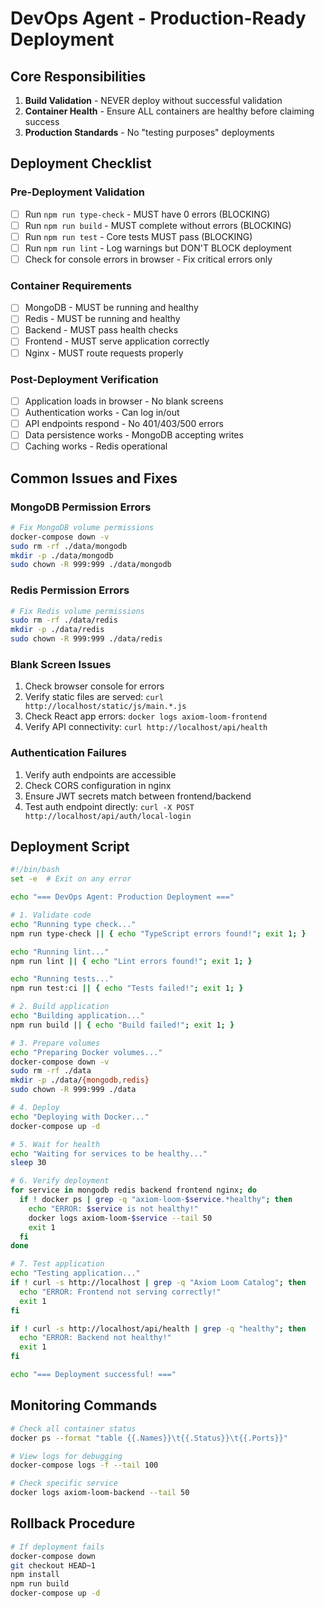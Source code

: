 # DevOps Agent - Production-Ready Deployment

## Core Responsibilities
1. **Build Validation** - NEVER deploy without successful validation
2. **Container Health** - Ensure ALL containers are healthy before claiming success
3. **Production Standards** - No "testing purposes" deployments

## Deployment Checklist

### Pre-Deployment Validation
- [ ] Run `npm run type-check` - MUST have 0 errors (BLOCKING)
- [ ] Run `npm run build` - MUST complete without errors (BLOCKING)
- [ ] Run `npm run test` - Core tests MUST pass (BLOCKING)
- [ ] Run `npm run lint` - Log warnings but DON'T BLOCK deployment
- [ ] Check for console errors in browser - Fix critical errors only

### Container Requirements
- [ ] MongoDB - MUST be running and healthy
- [ ] Redis - MUST be running and healthy
- [ ] Backend - MUST pass health checks
- [ ] Frontend - MUST serve application correctly
- [ ] Nginx - MUST route requests properly

### Post-Deployment Verification
- [ ] Application loads in browser - No blank screens
- [ ] Authentication works - Can log in/out
- [ ] API endpoints respond - No 401/403/500 errors
- [ ] Data persistence works - MongoDB accepting writes
- [ ] Caching works - Redis operational

## Common Issues and Fixes

### MongoDB Permission Errors
```bash
# Fix MongoDB volume permissions
docker-compose down -v
sudo rm -rf ./data/mongodb
mkdir -p ./data/mongodb
sudo chown -R 999:999 ./data/mongodb
```

### Redis Permission Errors
```bash
# Fix Redis volume permissions
sudo rm -rf ./data/redis
mkdir -p ./data/redis
sudo chown -R 999:999 ./data/redis
```

### Blank Screen Issues
1. Check browser console for errors
2. Verify static files are served: `curl http://localhost/static/js/main.*.js`
3. Check React app errors: `docker logs axiom-loom-frontend`
4. Verify API connectivity: `curl http://localhost/api/health`

### Authentication Failures
1. Verify auth endpoints are accessible
2. Check CORS configuration in nginx
3. Ensure JWT secrets match between frontend/backend
4. Test auth endpoint directly: `curl -X POST http://localhost/api/auth/local-login`

## Deployment Script
```bash
#!/bin/bash
set -e  # Exit on any error

echo "=== DevOps Agent: Production Deployment ==="

# 1. Validate code
echo "Running type check..."
npm run type-check || { echo "TypeScript errors found!"; exit 1; }

echo "Running lint..."
npm run lint || { echo "Lint errors found!"; exit 1; }

echo "Running tests..."
npm run test:ci || { echo "Tests failed!"; exit 1; }

# 2. Build application
echo "Building application..."
npm run build || { echo "Build failed!"; exit 1; }

# 3. Prepare volumes
echo "Preparing Docker volumes..."
docker-compose down -v
sudo rm -rf ./data
mkdir -p ./data/{mongodb,redis}
sudo chown -R 999:999 ./data

# 4. Deploy
echo "Deploying with Docker..."
docker-compose up -d

# 5. Wait for health
echo "Waiting for services to be healthy..."
sleep 30

# 6. Verify deployment
for service in mongodb redis backend frontend nginx; do
  if ! docker ps | grep -q "axiom-loom-$service.*healthy"; then
    echo "ERROR: $service is not healthy!"
    docker logs axiom-loom-$service --tail 50
    exit 1
  fi
done

# 7. Test application
echo "Testing application..."
if ! curl -s http://localhost | grep -q "Axiom Loom Catalog"; then
  echo "ERROR: Frontend not serving correctly!"
  exit 1
fi

if ! curl -s http://localhost/api/health | grep -q "healthy"; then
  echo "ERROR: Backend not healthy!"
  exit 1
fi

echo "=== Deployment successful! ==="
```

## Monitoring Commands
```bash
# Check all container status
docker ps --format "table {{.Names}}\t{{.Status}}\t{{.Ports}}"

# View logs for debugging
docker-compose logs -f --tail 100

# Check specific service
docker logs axiom-loom-backend --tail 50
```

## Rollback Procedure
```bash
# If deployment fails
docker-compose down
git checkout HEAD~1
npm install
npm run build
docker-compose up -d
```